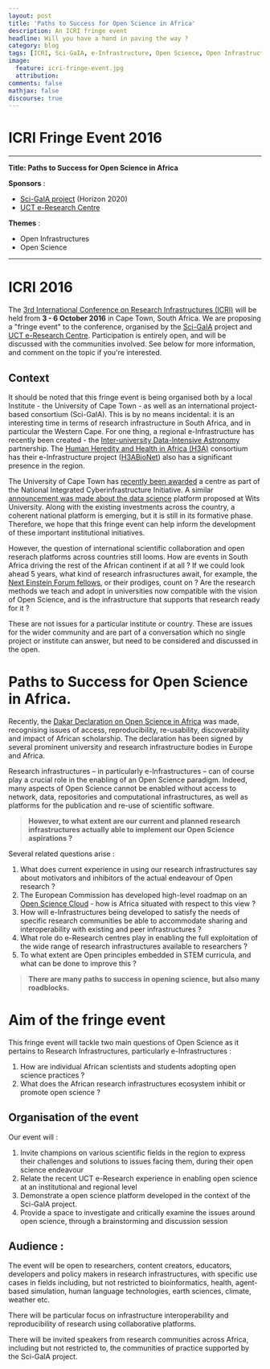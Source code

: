 ```yaml
---
layout: post
title: 'Paths to Success for Open Science in Africa'
description: An ICRI fringe event
headline: Will you have a hand in paving the way ?
category: blog
tags: [ICRI, Sci-GaIA, e-Infrastructure, Open Science, Open Infrastructures, Open Standards, cloud, educaton]
image:
  feature: icri-fringe-event.jpg
  attribution:
comments: false
mathjax: false
discourse: true
---
```


# ICRI Fringe Event 2016

-----

**Title: Paths to Success for Open Science in Africa**

**Sponsors** :

  * [Sci-GaIA project](http://www.sci-gaia.eu) (Horizon 2020)
  * [UCT e-Research Centre](http://eresearch.uct.ac.za)

**Themes** :

  * Open Infrastructures
  * Open Science

----

# ICRI 2016

The [3rd International Conference on Research Infrastructures (ICRI)](http://icri2016.co.za) will be held from **3 - 6 October 2016** in Cape Town, South Africa. We are proposing a "fringe event" to the conference, organised by the [Sci-GaIA](http://www.sci-gaia.eu) project and [UCT e-Research Centre](http://www.eresearch.uct.ac.za). Participation is entirely open, and will be discussed with the communities involved. See below for more information, and comment on the topic if you're interested.

## Context

It should be noted that this fringe event is being organised both by a local Institute - the University of Cape Town - as well as an international project-based consortium (Sci-GaIA). This is by no means incidental: it is an interesting time in terms of research infrastructure in South Africa, and in particular the Western Cape. For one thing, a regional e-Infrastructure has recently been created - the [Inter-university Data-Intensive Astronomy](http://www.uct.ac.za/dailynews/?id=8767) partnership. The [Human Heredity and Health in Africa (H3A)](http://www.h3africa.org/) consortium has their e-Infrastructure project ([H3ABioNet](http://h3abionet.org/)) also has a significant presence in the region.

The University of Cape Town has [recently been awarded](http://www.eresearch.uct.ac.za/news/uct-led-consortium-build-first-regional-data-node-national-cyberinfrastructure) a centre as part of the National Integrated Cyberinfrastructure Initiative. A similar [announcement was made about the data science](http://www.wits.ac.za/news/latest-news/general-news/2016/2016-08/wits-to-lead-national-e-science-consortium.html) platform proposed at Wits University. Along with the existing investments across the country, a coherent national platform is emerging, but it is still in its formative phase. Therefore, we hope that this fringe event can help inform the development of  these important institutional initiatives.

However, the question of international scientific collaboration and open reserach platforms across countries still looms. How are events in South Africa driving the rest of the African continent if at all ? If we could look ahead 5 years, what kind of research infrasructures await, for example, the [Next Einstein Forum fellows](http://nef.org/nef-fellows/), or their prodiges, count on ? Are the research methods we teach and adopt in universities now compatible with the vision of Open Science, and is the infrastructure that supports that research ready for it ?

These are not issues for a particular institute or country. These are issues for the wider community and are part of a conversation which no single project or institute can answer, but need to be considered and discussed in the open.


#  Paths to Success for Open Science in Africa.

Recently, the [Dakar Declaration on Open Science in Africa](http://www.sci-gaia.eu/dakar-declaration) was made, recognising issues of access, reproducibility, re-usability, discoverability and impact of African scholarship. The declaration has been signed by several prominent university and research infrastructure bodies in Europe and  Africa.

Research infrastructures – in particularly e-Infrastructures – can of course play a crucial role in the enabling of an Open Science paradigm. Indeed, many aspects of Open Science cannot be enabled without access to network, data, repositories and computational infrastructures, as well as platforms for the publication and re-use of scientific software.

> **However, to what extent are our current and planned research infrastructures actually able to implement our Open Science aspirations ?**

Several related questions arise :

  1. What does current experience in using our research infrastructures say about motivators and inhibitors of the actual endeavour of Open research ?
  1. The European Commission has developed high-level roadmap on an [Open Science Cloud](http://ec.europa.eu/research/openscience/index.cfm?pg=open-science-cloud) - how is Africa situated with respect to this view ?
  1. How will e-Infrastructures being developed to satisfy the needs of specific research communities be able to accommodate sharing and interoperability with existing and peer infrastructures ?  
  1. What role do e-Research centres play in enabling the full exploitation of the wide range of research infrastructures available to researchers ?
  1. To what extent are Open principles embedded in STEM curricula, and what can be done to improve this ?

> **There are many paths to success in opening science, but also many roadblocks.**


# Aim of the fringe event

This fringe event will tackle two main questions of Open Science as it pertains to Research Infrastructures, particularly e-Infrastructures :

  1. How are individual African scientists and students adopting  open science practices ?
  1. What does the African research infrastructures ecosystem inhibit or promote open science ?

## Organisation of the event

Our event will :

  1. Invite champions on various scientific fields in the region to express their challenges and solutions to issues facing them, during their 	open science endeavour
  1. Relate the recent UCT e-Research experience in enabling open science at an institutional and regional level
  1. Demonstrate a open science platform developed in the context of the Sci-GaIA project.
  1. Provide a space to investigate and critically examine the issues around open 	science, through a brainstorming and discussion session


## Audience :

The event will be open to researchers, content creators, educators, developers and policy makers in research infrastructures, with specific use cases in fields including, but not restricted to bioinformatics, health, agent-based simulation, human language technologies, earth sciences, climate, weather etc.

There will be particular focus on infrastructure interoperability and reproducibility of research using collaborative platforms.

There will be invited speakers from research communities across Africa, including but not restricted to, the communities of practice supported by the Sci-GaIA project.
